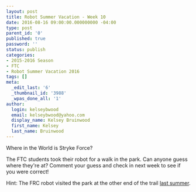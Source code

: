 ```yaml
---
layout: post
title: Robot Summer Vacation - Week 10
date: 2016-08-16 09:00:00.000000000 -04:00
type: post
parent_id: '0'
published: true
password: ''
status: publish
categories:
- 2015-2016 Season
- FTC
- Robot Summer Vacation 2016
tags: []
meta:
  _edit_last: '6'
  _thumbnail_id: '3988'
  _wpas_done_all: '1'
author:
  login: kelseybwood
  email: kelseybwood@yahoo.com
  display_name: Kelsey Bruinwood
  first_name: Kelsey
  last_name: Bruinwood
---
```

<p>Where in the World is Stryke Force?</p>
<p>The FTC students took their robot for a walk in the park. Can anyone guess where they're at? Comment your guess and check in next week to see if you were correct!</p>
<p>Hint: The FRC robot visited the park at the other end of the trail <a href="http://strykeforce.org/2015/07/10/mavericks-summer-adventures-week-6/" target="_blank">last summer</a>.</p>
<p>&nbsp;</p>

